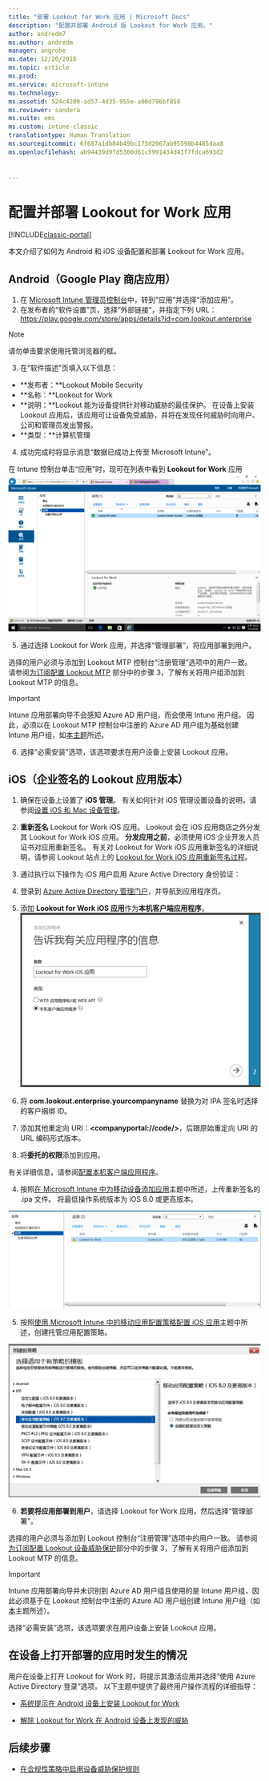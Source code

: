 ```yaml
---
title: "部署 Lookout for Work 应用 | Microsoft Docs"
description: "配置并部署 Android 版 Lookout for Work 应用。"
author: andredm7
ms.author: andredm
manager: angrobe
ms.date: 12/20/2016
ms.topic: article
ms.prod: 
ms.service: microsoft-intune
ms.technology: 
ms.assetid: 524c4209-ad57-4d35-955e-a00d796bf858
ms.reviewer: sandera
ms.suite: ems
ms.custom: intune-classic
translationtype: Human Translation
ms.sourcegitcommit: 6f687a1db84b49bc173d2067ab95598b4485daa8
ms.openlocfilehash: ab94439d9fd5300d61c5991434d41f7fdca693d2


---
```


# <a name="configure-and-deploy-lookout-for-work-apps"></a>配置并部署 Lookout for Work 应用

[!INCLUDE[classic-portal](../includes/classic-portal.md)]

本文介绍了如何为 Android 和 iOS 设备配置和部署 Lookout for Work 应用。

## <a name="android-google-play-store-app"></a>Android（Google Play 商店应用）

1.    在 [Microsoft Intune 管理员控制台](https://manage.microsoft.com)中，转到“应用”并选择“添加应用”。
2.    在发布者的“软件设置”页，选择“外部链接”，并指定下列 URL：https://play.google.com/store/apps/details?id=com.lookout.enterprise
  >[!NOTE]
  >请勿单击要求使用托管浏览器的框。

3.    在“软件描述”页填入以下信息：
  * **发布者：**Lookout Mobile Security
  * **名称：**Lookout for Work
  * **说明：**Lookout 能为设备提供针对移动威胁的最佳保护。 在设备上安装 Lookout 应用后，该应用可让设备免受威胁，并将在发现任何威胁时向用户、公司和管理员发出警报。
  * **类型：**计算机管理

4. 成功完成时将显示消息“数据已成功上传至 Microsoft Intune”。

  在 Intune 控制台单击“应用”时，现可在列表中看到 **Lookout for Work** 应用 ![在列表中显示 Lookout for Work 应用的 Intune 管理员控制台应用页屏幕截图](../media/mtp/lookout-app-listed-intune-console.png)

5. 通过选择 Lookout for Work 应用，并选择“管理部署”，将应用部署到用户。

  选择的用户必须与添加到 Lookout MTP 控制台“注册管理”选项中的用户一致。  请参阅[为订阅配置 Lookout MTP](configure-and-deploy-lookout-for-work-apps.md) 部分中的步骤 3，了解有关将用户组添加到 Lookout MTP 的信息。

  >[!IMPORTANT]
  > Intune 应用部署向导不会感知 Azure AD 用户组，而会使用 Intune 用户组。 因此，必须以在 Lookout MTP 控制台中注册的 Azure AD 用户组为基础创建 Intune 用户组，如[本主题](plan-your-user-and-device-groups.md)所述。

6. 选择“必需安装”选项，该选项要求在用户设备上安装 Lookout 应用。

## <a name="ios-enterprise-signed-version-of-lookout-app"></a>iOS（企业签名的 Lookout 应用版本）

1. 确保在设备上设置了 **iOS 管理**。 有关如何针对 iOS 管理设置设备的说明，请参阅[设置 iOS 和 Mac 设备管理](set-up-ios-and-mac-management-with-microsoft-intune.md)。

2. **重新签名** Lookout for Work iOS 应用。 Lookout 会在 iOS 应用商店之外分发其 Lookout for Work iOS 应用。 **分发应用之前**，必须使用 iOS 企业开发人员证书对应用重新签名。 有关对 Lookout for Work iOS 应用重新签名的详细说明，请参阅 Lookout 站点上的 [Lookout for Work iOS 应用重新签名过程](https://personal.support.lookout.com/hc/en-us/articles/114094038714)。

3. 通过执行以下操作为 iOS 用户启用 Azure Active Directory 身份验证：
  1.  登录到 [Azure Active Directory 管理门户](https://manage.windowsazure.com)，并导航到应用程序页。
  2.  添加 **Lookout for Work iOS 应用**作为**本机客户端应用程序**。
  ![显示本机客户端应用选项的添加应用对话框屏幕截图](../media/mtp/aad-add-app.png)
  3. 将 **com.lookout.enterprise.yourcompanyname** 替换为对 IPA 签名时选择的客户捆绑 ID。
  4.  添加其他重定向 URI：**&lt;companyportal://code/>**，后跟原始重定向 URI 的 URL 编码形式版本。
  5.  将**委托的权限**添加到应用。

  有关详细信息，请参阅[配置本机客户端应用程序](https://azure.microsoft.com/en-us/documentation/articles/app-service-mobile-how-to-configure-active-directory-authentication/#optional-configure-a-native-client-application)。

4. 按照[在 Microsoft Intune 中为移动设备添加应用](https://docs.microsoft.com/en-us/intune/deploy-use/add-apps-for-mobile-devices-in-microsoft-intune)主题中所述，上传重新签名的 .ipa 文件。 将最低操作系统版本为 iOS 8.0 或更高版本。

  ![Intune 管理员控制台中在应用列表中显示了 Lookout for work 应用的应用页的屏幕截图](../media/mtp/ios-app-uploaded-intune.png)

5. 按照[使用 Microsoft Intune 中的移动应用配置策略配置 iOS 应用](https://docs.microsoft.com/en-us/intune/deploy-use/configure-ios-apps-with-mobile-app-configuration-policies-in-microsoft-intune)主题中所述，创建托管应用配置策略。

  ![突出显示了 iOS 8.0 或更高版本应用配置策略的创建新策略向导的屏幕截图](../media/mtp/ios-app-config.png)

6. **若要将应用部署到用户**，请选择 Lookout for Work 应用，然后选择“管理部署”。

  选择的用户必须与添加到 Lookout 控制台“注册管理”选项中的用户一致。  请参阅[为订阅配置 Lookout 设备威胁保护](https://docs.microsoft.com/sccm/protect/deploy-use/configure-and-deploy-lookout-for-work-apps)部分中的步骤 3，了解有关将用户组添加到 Lookout MTP 的信息。

  >[!IMPORTANT]
  > Intune 应用部署向导并未识别到 Azure AD 用户组且使用的是 Intune 用户组，因此必须基于在 Lookout 控制台中注册的 Azure AD 用户组创建 Intune 用户组（如[本](plan-your-user-and-device-groups.md)主题所述）。

  选择“必需安装”选项，该选项要求在用户设备上安装 Lookout 应用。

## <a name="what-happens-when-the-deployed-app-is-opened-on-the-device"></a>在设备上打开部署的应用时发生的情况

用户在设备上打开 Lookout for Work 时，将提示其激活应用并选择“使用 Azure Active Directory 登录”选项。 以下主题中提供了最终用户操作流程的详细指导：

* [系统提示在 Android 设备上安装 Lookout for Work](http://docs.microsoft.com/intune/enduser/you-are-prompted-to-install-lookout-for-work-android)

* [解除 Lookout for Work 在 Android 设备上发现的威胁](http://docs.microsoft.com/intune/enduser/you-need-to-resolve-a-threat-found-by-lookout-for-work-android)

## <a name="next-steps"></a>后续步骤
* [在合规性策略中启用设备威胁保护规则](https://docs.microsoft.com/sccm/protect/deploy-use/enable-device-threat-protection-rule-compliance-policy)



<!--HONumber=Feb17_HO4-->


